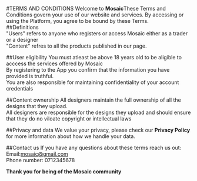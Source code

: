 #TERMS AND CONDITIONS
Welcome to **Mosaic**These Terms and Conditions govern your use of our website and services. By accessing or using the Platform, you agree to be bound by these Terms.<br>
##Definitions<br>
"Users" refers to anyone who registers or access Mosaic either as a trader or a designer<br>
"Content" refres to all the products published in our page.

##User eligibility
You must atleast be above 18 years old to be aligible to acccess the services offered by Mosaic<br>
By registering to the App you confirm that the information you have provided is truthful.<br>
You are also responsible for maintaining confidentiality of your account credentials<br>

##Content ownership
All designers maintain the full ownership of all the designs that they upload.<br>
All designers are responsible for the designs they upload and should ensure that they do no viloate copyright or intellectual laws<br>

##Privacy and data
We value your privacy, please check our **Privacy Policy** for more information about how we handle your data.<br>

##Contact us
If you have any questions about these terms reach us out:<br>
Email:mosaic@gmail.com<br>
Phone number: 0712345678<br>

**Thank you for being of the Mosaic community**

